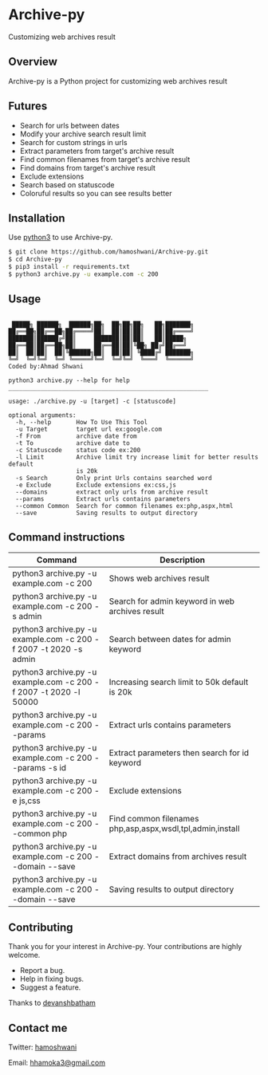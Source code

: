 # Archive-py
Customizing web archives result
## Overview

Archive-py is a Python project for customizing web archives result

## Futures
* Search for urls between dates
* Modify your archive search result limit
* Search for custom strings in urls
* Extract parameters from target's archive result
* Find common filenames from target's archive result
* Find domains from target's archive result
* Exclude extensions
* Search based on statuscode
* Coloruful results so you can see results better

## Installation

Use [python3](https://www.python.org/downloads/) to use Archive-py.

```bash
$ git clone https://github.com/hamoshwani/Archive-py.git
$ cd Archive-py
$ pip3 install -r requirements.txt
$ python3 archive.py -u example.com -c 200
```

## Usage

```code

 █████╗ ██████╗  ██████╗██╗  ██╗██╗██╗   ██╗███████╗
██╔══██╗██╔══██╗██╔════╝██║  ██║██║██║   ██║██╔════╝
███████║██████╔╝██║     ███████║██║██║   ██║█████╗
██╔══██║██╔══██╗██║     ██╔══██║██║╚██╗ ██╔╝██╔══╝
██║  ██║██║  ██║╚██████╗██║  ██║██║ ╚████╔╝ ███████╗
╚═╝  ╚═╝╚═╝  ╚═╝ ╚═════╝╚═╝  ╚═╝╚═╝  ╚═══╝  ╚══════╝
Coded by:Ahmad Shwani

python3 archive.py --help for help
________________________________________________________

usage: ./archive.py -u [target] -c [statuscode]

optional arguments:
  -h, --help       How To Use This Tool
  -u Target        target url ex:google.com
  -f From          archive date from
  -t To            archive date to
  -c Statuscode    status code ex:200
  -l Limit         Archive limit try increase limit for better results default
                   is 20k
  -s Search        Only print Urls contains searched word
  -e Exclude       Exclude extensions ex:css,js
  --domains        extract only urls from archive result
  --params         Extract urls contains parameters
  --common Common  Search for common filenames ex:php,aspx,html
  --save           Saving results to output directory
```

## Command instructions
| Command  | Description |
| ------------- | ------------- |
| python3 archive.py -u example.com -c 200  | Shows web archives result  |
| python3 archive.py -u example.com -c 200 -s admin  | Search for admin keyword in web archives result  |
| python3 archive.py -u example.com -c 200 -f 2007 -t 2020 -s admin  | Search between dates for admin keyword  |
| python3 archive.py -u example.com -c 200 -f 2007 -t 2020 -l 50000  | Increasing search limit to 50k default is 20k  |
| python3 archive.py -u example.com -c 200 --params  | Extract urls contains parameters  |
| python3 archive.py -u example.com -c 200 --params -s id  | Extract parameters then search for id keyword  |
| python3 archive.py -u example.com -c 200 -e js,css  | Exclude extensions |
| python3 archive.py -u example.com -c 200 --common php  | Find common filenames php,asp,aspx,wsdl,tpl,admin,install  |
| python3 archive.py -u example.com -c 200 --domain --save  | Extract domains from archives result  |
| python3 archive.py -u example.com -c 200 --domain --save  | Saving results to output directory  |

## Contributing
Thank you for your interest in Archive-py. Your contributions are highly welcome.
* Report a bug.
* Help in fixing bugs.
* Suggest a feature.

Thanks to [devanshbatham](https://github.com/devanshbatham)
## Contact me
Twitter: [hamoshwani](https://twitter.com/hamoshwani)

Email: hhamoka3@gmail.com


